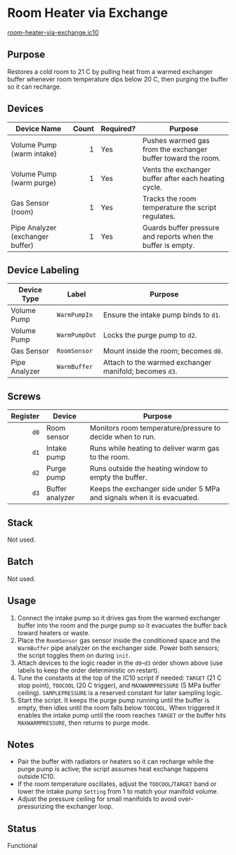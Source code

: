 # Room Heater via Exchange

[room-heater-via-exchange.ic10](../../room-heater-via-exchange.ic10)

## Purpose
Restores a cold room to 21 C by pulling heat from a warmed exchanger buffer whenever room temperature dips below 20 C, then purging the buffer so it can recharge.

## Devices
| Device Name | Count | Required? | Purpose |
|-------------|------:|-----------|---------|
| Volume Pump (warm intake) | 1 | Yes | Pushes warmed gas from the exchanger buffer toward the room. |
| Volume Pump (warm purge) | 1 | Yes | Vents the exchanger buffer after each heating cycle. |
| Gas Sensor (room) | 1 | Yes | Tracks the room temperature the script regulates. |
| Pipe Analyzer (exchanger buffer) | 1 | Yes | Guards buffer pressure and reports when the buffer is empty. |

## Device Labeling
| Device Type | Label | Purpose |
|-------------|-------|---------|
| Volume Pump | `WarmPumpIn` | Ensure the intake pump binds to `d1`. |
| Volume Pump | `WarmPumpOut` | Locks the purge pump to `d2`. |
| Gas Sensor | `RoomSensor` | Mount inside the room; becomes `d0`. |
| Pipe Analyzer | `WarmBuffer` | Attach to the warmed exchanger manifold; becomes `d3`. |

## Screws
| Register | Device | Purpose |
|---------:|--------|---------|
| `d0` | Room sensor | Monitors room temperature/pressure to decide when to run. |
| `d1` | Intake pump | Runs while heating to deliver warm gas to the room. |
| `d2` | Purge pump | Runs outside the heating window to empty the buffer. |
| `d3` | Buffer analyzer | Keeps the exchanger side under 5 MPa and signals when it is evacuated. |

## Stack
Not used.

## Batch
Not used.

## Usage
1. Connect the intake pump so it drives gas from the warmed exchanger buffer into the room and the purge pump so it evacuates the buffer back toward heaters or waste.
2. Place the `RoomSensor` gas sensor inside the conditioned space and the `WarmBuffer` pipe analyzer on the exchanger side. Power both sensors; the script toggles them on during `init`.
3. Attach devices to the logic reader in the `d0`–`d3` order shown above (use labels to keep the order deterministic on restart).
4. Tune the constants at the top of the IC10 script if needed: `TARGET` (21 C stop point), `TOOCOOL` (20 C trigger), and `MAXWARMPRESSURE` (5 MPa buffer ceiling). `SAMPLEPRESSURE` is a reserved constant for later sampling logic.
5. Start the script. It keeps the purge pump running until the buffer is empty, then idles until the room falls below `TOOCOOL`. When triggered it enables the intake pump until the room reaches `TARGET` or the buffer hits `MAXWARMPRESSURE`, then returns to purge mode.

## Notes
- Pair the buffer with radiators or heaters so it can recharge while the purge pump is active; the script assumes heat exchange happens outside IC10.
- If the room temperature oscillates, adjust the `TOOCOOL`/`TARGET` band or lower the intake pump `Setting` from 1 to match your manifold volume.
- Adjust the pressure ceiling for small manifolds to avoid over-pressurizing the exchanger loop.

## Status
Functional
